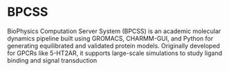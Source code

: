# BPCSS
BioPhysics Computation Server System (BPCSS) is an academic molecular dynamics pipeline built using GROMACS, CHARMM-GUI, and Python for generating equilibrated and validated protein models. Originally developed for GPCRs like 5-HT2AR, it supports large-scale simulations to study ligand binding and signal transduction
